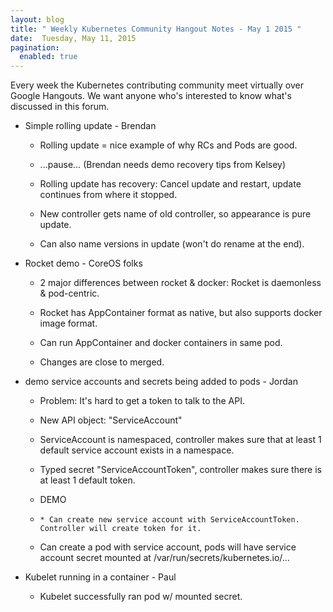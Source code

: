 ```yaml
---
layout: blog
title: " Weekly Kubernetes Community Hangout Notes - May 1 2015 "
date:  Tuesday, May 11, 2015
pagination:
  enabled: true
---
```

Every week the Kubernetes contributing community meet virtually over Google Hangouts. We want anyone who's interested to know what's discussed in this forum.

* Simple rolling update - Brendan

    * Rolling update = nice example of why RCs and Pods are good.

    * ...pause… (Brendan needs demo recovery tips from Kelsey)

    * Rolling update has recovery: Cancel update and restart, update continues from where it stopped.

    * New controller  gets name of old controller, so appearance is pure update.

    * Can also name versions in update (won't do rename at the end).
* Rocket demo - CoreOS folks

    * 2 major differences between rocket & docker: Rocket is daemonless & pod-centric.

    * Rocket has AppContainer format as native, but also supports docker image format.

    * Can run AppContainer and docker containers in same pod.

    * Changes are close to merged.
* demo service accounts and secrets being added to pods - Jordan

    * Problem: It's hard to get a token to talk to the API.

    * New API object: "ServiceAccount"

    * ServiceAccount is namespaced, controller makes sure that at least 1 default service account exists in a namespace.

    * Typed secret "ServiceAccountToken", controller makes sure there is at least 1 default token.

    * DEMO

    *     * Can create new service account with ServiceAccountToken. Controller will create token for it.

    * Can create a pod with service account, pods will have service account secret mounted at /var/run/secrets/kubernetes.io/…
* Kubelet running in a container - Paul

    * Kubelet successfully ran pod w/ mounted secret.
